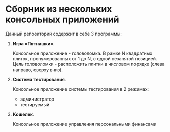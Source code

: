 # Сборник из нескольких консольных приложений

Данный репозиторий содержит в себе 3 программы:

1) **Игра «Пятнашки»**.
    
   Консольное приложение - головоломка. В рамке N квадратных плиток, пронумерованных от 1 до N, с одной незанятой позицией. Цель головоломки - расположить плитки в числовом порядке (слева направо,       сверху вниз).
2)  **Система тестирования**. 

     Консольное приложение системы тестирования в 2 режимах:
     - администратор
     - тестируемый 
3) **Кошелек**. 
   
     Консольное приложение управления персональными финансами


   

